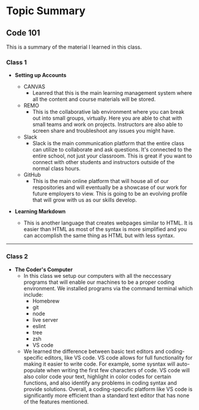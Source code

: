 # Topic Summary

## Code 101

This is a summary of the material I learned in this class.

### Class 1

- **Setting up Accounts**
  - CANVAS
    - Leanred that this is the main learning management system where all the content and course materials will be stored.
  - REMO
    - This is the collaborative lab environment where you can break out into small groups, virtually.  Here you are able to chat with small teams and work on projects.  Instructors are also able to screen share and troubleshoot any issues you might have.
  - Slack
    - Slack is the main communication platform that the entire class can utilize to collaborate and ask questions.  It's connected to the entire school, not just your classroom.  This is great if you want to connect with other students and instructors outside of the normal class hours.
  - GitHub
    - This is the main online platform that will house all of our respositories and will eventually be a showcase of our work for future employers to view.  This is going to be an evolving profile that will grow with us as our skills develop.

- **Learning Markdown**
  - This is another language that creates webpages similar to HTML.  It is easier than HTML as most of the syntax is more simplified and you can accomplish the same thing as HTML but with less syntax.

***

### Class 2

- **The Coder's Computer**
  - In this class we setup our computers with all the neccessary programs that will enable our machines to be a proper coding environment.  We installed programs via the command terminal which include:
    - Homebrew
    - git
    - node
    - live server
    - eslint
    - tree
    - zsh
    - VS code
   - We learned the difference between basic text editors and coding-specific editors, like VS code.  VS code allows for full functionality for making it easier to write code.  For example, some sysntax will auto-populate when writing the first few characters of code.  VS code will also color code your text, highlight in color codes for certain functions, and also identify any problems in coding syntax and provide solutions. Overall, a coding-specufic platform like VS code is significantly more efficient than a standard text editor that has none of the features mentioned.
